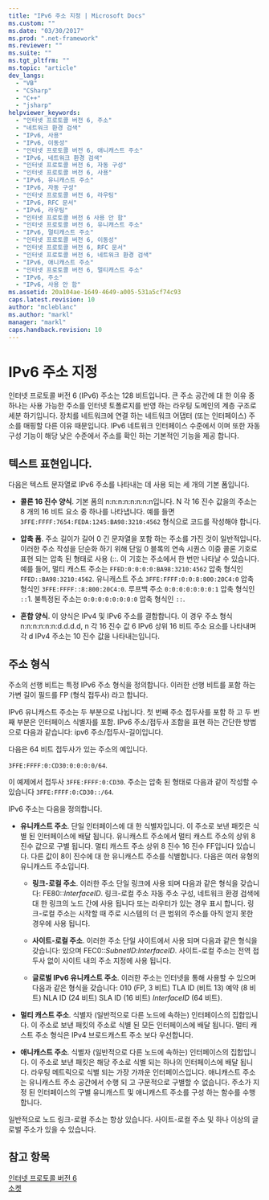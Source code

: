 ```yaml
---
title: "IPv6 주소 지정 | Microsoft Docs"
ms.custom: ""
ms.date: "03/30/2017"
ms.prod: ".net-framework"
ms.reviewer: ""
ms.suite: ""
ms.tgt_pltfrm: ""
ms.topic: "article"
dev_langs: 
  - "VB"
  - "CSharp"
  - "C++"
  - "jsharp"
helpviewer_keywords: 
  - "인터넷 프로토콜 버전 6, 주소"
  - "네트워크 환경 검색"
  - "IPv6, 사용"
  - "IPv6, 이동성"
  - "인터넷 프로토콜 버전 6, 애니캐스트 주소"
  - "IPv6, 네트워크 환경 검색"
  - "인터넷 프로토콜 버전 6, 자동 구성"
  - "인터넷 프로토콜 버전 6, 사용"
  - "IPv6, 유니캐스트 주소"
  - "IPv6, 자동 구성"
  - "인터넷 프로토콜 버전 6, 라우팅"
  - "IPv6, RFC 문서"
  - "IPv6, 라우팅"
  - "인터넷 프로토콜 버전 6 사용 안 함"
  - "인터넷 프로토콜 버전 6, 유니캐스트 주소"
  - "IPv6, 멀티캐스트 주소"
  - "인터넷 프로토콜 버전 6, 이동성"
  - "인터넷 프로토콜 버전 6, RFC 문서"
  - "인터넷 프로토콜 버전 6, 네트워크 환경 검색"
  - "IPv6, 애니캐스트 주소"
  - "인터넷 프로토콜 버전 6, 멀티캐스트 주소"
  - "IPv6, 주소"
  - "IPv6, 사용 안 함"
ms.assetid: 20a104ae-1649-4649-a005-531a5cf74c93
caps.latest.revision: 10
author: "mcleblanc"
ms.author: "markl"
manager: "markl"
caps.handback.revision: 10
---
```

# IPv6 주소 지정
인터넷 프로토콜 버전 6 \(IPv6\) 주소는 128 비트입니다.  큰 주소 공간에 대 한 이유 중 하나는 사용 가능한 주소를 인터넷 토폴로지를 반영 하는 라우팅 도메인의 계층 구조로 세분 하기입니다.  장치를 네트워크에 연결 하는 네트워크 어댑터 \(또는 인터페이스\) 주소를 매핑할 다른 이유 때문입니다.  IPv6 네트워크 인터페이스 수준에서 이며 또한 자동 구성 기능이 해당 낮은 수준에서 주소를 확인 하는 기본적인 기능을 제공 합니다.  
  
## 텍스트 표현입니다.  
 다음은 텍스트 문자열로 IPv6 주소를 나타내는 데 사용 되는 세 개의 기본 폼입니다.  
  
-   **콜론 16 진수 양식**.  기본 폼의 n:n:n:n:n:n:n:n입니다.  N 각 16 진수 값을의 주소는 8 개의 16 비트 요소 중 하나를 나타냅니다.  예를 들면 `3FFE:FFFF:7654:FEDA:1245:BA98:3210:4562` 형식으로 코드를 작성해야 합니다.  
  
-   **압축 폼**.  주소 길이가 길어 0 긴 문자열을 포함 하는 주소를 가진 것이 일반적입니다.  이러한 주소 작성을 단순화 하기 위해 단일 0 블록의 연속 시퀀스 이중 콜론 기호로 표현 되는 압축 된 형태로 사용 \(::.  이 기호는 주소에서 한 번만 나타날 수 있습니다.  예를 들어, 멀티 캐스트 주소는 `FFED:0:0:0:0:BA98:3210:4562` 압축 형식인 `FFED::BA98:3210:4562`.  유니캐스트 주소 `3FFE:FFFF:0:0:8:800:20C4:0` 압축 형식인 `3FFE:FFFF::8:800:20C4:0`.  루프백 주소 `0:0:0:0:0:0:0:1` 압축 형식인 `::`1.  불특정된 주소는 `0:0:0:0:0:0:0:0` 압축 형식인 `::`.  
  
-   **혼합 양식**.  이 양식은 IPv4 및 IPv6 주소를 결합합니다.  이 경우 주소 형식 n:n:n:n:n:n:d.d.d.d, n 각 16 진수 값 6 IPv6 상위 16 비트 주소 요소를 나타내며 각 d IPv4 주소는 10 진수 값을 나타내는입니다.  
  
## 주소 형식  
 주소의 선행 비트는 특정 IPv6 주소 형식을 정의합니다.  이러한 선행 비트를 포함 하는 가변 길이 필드를 FP \(형식 접두사\) 라고 합니다.  
  
 IPv6 유니캐스트 주소는 두 부분으로 나뉩니다.  첫 번째 주소 접두사를 포함 하 고 두 번째 부분은 인터페이스 식별자를 포함.  IPv6 주소\/접두사 조합을 표현 하는 간단한 방법으로 다음과 같습니다: ipv6 주소\/접두사\-길이입니다.  
  
 다음은 64 비트 접두사가 있는 주소의 예입니다.  
  
 `3FFE:FFFF:0:CD30:0:0:0:0/64`.  
  
 이 예제에서 접두사 `3FFE:FFFF:0:CD30`.  주소는 압축 된 형태로 다음과 같이 작성할 수 있습니다 `3FFE:FFFF:0:CD30::/64`.  
  
 IPv6 주소는 다음을 정의합니다.  
  
-   **유니캐스트 주소**.  단일 인터페이스에 대 한 식별자입니다.  이 주소로 보낸 패킷은 식별 된 인터페이스에 배달 됩니다.  유니캐스트 주소에서 멀티 캐스트 주소의 상위 8 진수 값으로 구별 됩니다.  멀티 캐스트 주소 상위 8 진수 16 진수 FF입니다 있습니다.  다른 값이 8이 진수에 대 한 유니캐스트 주소를 식별합니다.  다음은 여러 유형의 유니캐스트 주소입니다.  
  
    -   **링크\-로컬 주소**.  이러한 주소 단일 링크에 사용 되며 다음과 같은 형식을 갖습니다: FE80::*InterfaceID*.  링크\-로컬 주소 자동 주소 구성, 네트워크 환경 검색에 대 한 링크의 노드 간에 사용 됩니다 또는 라우터가 있는 경우 표시 합니다.  링크\-로컬 주소는 시작할 때 주로 시스템의 더 큰 범위의 주소를 아직 얻지 못한 경우에 사용 됩니다.  
  
    -   **사이트\-로컬 주소**.  이러한 주소 단일 사이트에서 사용 되며 다음과 같은 형식을 갖습니다: 있으며 FEC0::*SubnetID*:*InterfaceID*.  사이트\-로컬 주소는 전역 접두사 없이 사이트 내의 주소 지정에 사용 됩니다.  
  
    -   **글로벌 IPv6 유니캐스트 주소**.  이러한 주소는 인터넷을 통해 사용할 수 있으며 다음과 같은 형식을 갖습니다: 010 \(FP, 3 비트\) TLA ID \(비트 13\) 예약 \(8 비트\) NLA ID \(24 비트\) SLA ID \(16 비트\)  *InterfaceID* \(64 비트\).  
  
-   **멀티 캐스트 주소**.  식별자 \(일반적으로 다른 노드에 속하는\) 인터페이스의 집합입니다.  이 주소로 보낸 패킷의 주소로 식별 된 모든 인터페이스에 배달 됩니다.  멀티 캐스트 주소 형식은 IPv4 브로드캐스트 주소 보다 우선합니다.  
  
-   **애니캐스트 주소**.  식별자 \(일반적으로 다른 노드에 속하는\) 인터페이스의 집합입니다.  이 주소로 보낸 패킷은 해당 주소로 식별 되는 하나의 인터페이스에 배달 됩니다.  라우팅 메트릭으로 식별 되는 가장 가까운 인터페이스입니다.  애니캐스트 주소는 유니캐스트 주소 공간에서 수행 되 고 구문적으로 구별할 수 없습니다.  주소가 지정 된 인터페이스의 구별 유니캐스트 및 애니캐스트 주소를 구성 하는 함수를 수행합니다.  
  
 일반적으로 노드 링크\-로컬 주소는 항상 있습니다.  사이트\-로컬 주소 및 하나 이상의 글로벌 주소가 있을 수 있습니다.  
  
## 참고 항목  
 [인터넷 프로토콜 버전 6](../../../docs/framework/network-programming/internet-protocol-version-6.md)   
 [소켓](../../../docs/framework/network-programming/sockets.md)